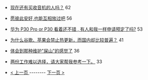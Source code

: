 - [现在还有买收音机的人吗？](https://www.v2ex.com/t/550425) 62
- [愿彼此安好,也能互相放过吧](https://www.v2ex.com/t/550406) 56
- [华为 P30 Pro or P30 看着还不错 , 有人和我一样申请预定了吗?](https://www.v2ex.com/t/550430) 53
- [为什么谷歌、苹果会禁止热更新，而国内却比较普遍？](https://www.v2ex.com/t/550402) 41
- [体会到那种维护"屎山"的感觉了](https://www.v2ex.com/t/550456) 36
- [两份工作难以选择，请大家帮我参考一下。](https://www.v2ex.com/t/550432) 33

-   [ < 上一页 ](https://github.com/able8/v2ex-hot-record/blob/master/2019-03-30.md) -------- [ 下一页 > ](https://github.com/able8/v2ex-hot-record/blob/master/2019-04-01.md)
